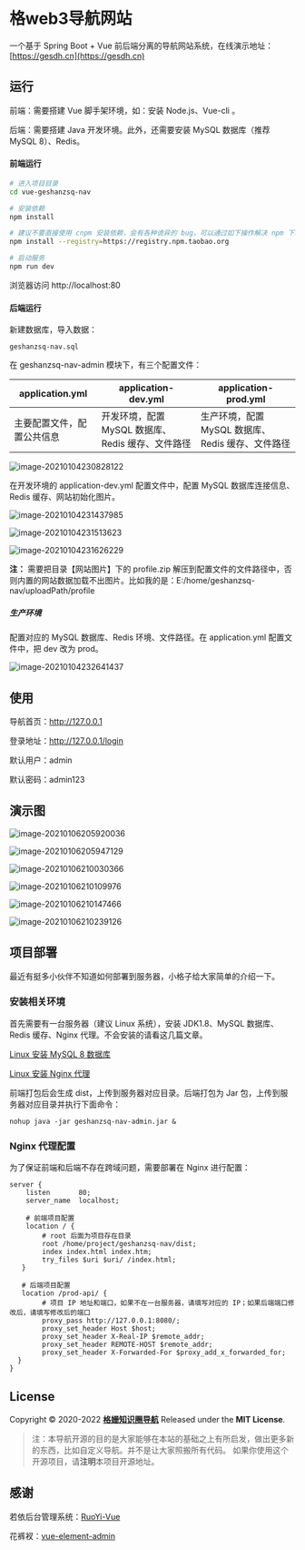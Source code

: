 

# 格web3导航网站

一个基于 Spring Boot + Vue 前后端分离的导航网站系统，在线演示地址：[https://gesdh.cn](https://gesdh.cn)


## 运行

前端：需要搭建 Vue 脚手架环境，如：安装 Node.js、Vue-cli 。

后端：需要搭建 Java 开发环境。此外，还需要安装 MySQL 数据库（推荐 MySQL 8）、Redis。

#### 前端运行

```bash
# 进入项目目录
cd vue-geshanzsq-nav

# 安装依赖
npm install

# 建议不要直接使用 cnpm 安装依赖，会有各种诡异的 bug。可以通过如下操作解决 npm 下载速度慢的问题
npm install --registry=https://registry.npm.taobao.org

# 启动服务
npm run dev
```

浏览器访问 http://localhost:80

#### 后端运行

新建数据库，导入数据：

```
geshanzsq-nav.sql
```

在 geshanzsq-nav-admin 模块下，有三个配置文件：

| application.yml            | application-dev.yml                               | application-prod.yml                              |
| -------------------------- | ------------------------------------------------- | ------------------------------------------------- |
| 主要配置文件，配置公共信息 | 开发环境，配置 MySQL 数据库、Redis 缓存、文件路径 | 生产环境，配置 MySQL 数据库、Redis 缓存、文件路径 |

![image-20210104230828122](https://i.loli.net/2021/01/04/PRSzfusxb1dOo5A.png)

在开发环境的 application-dev.yml 配置文件中，配置 MySQL 数据库连接信息、Redis 缓存、网站初始化图片。

![image-20210104231437985](https://i.loli.net/2021/01/04/D2TC8js5zHv9VIB.png)

![image-20210104231513623](https://i.loli.net/2021/01/04/hgUZjcb7CGtF2ne.png)

![image-20210104231626229](https://i.loli.net/2021/01/04/ozpRGUjWhk6gv7c.png)

**注：** 需要把目录【网站图片】下的 profile.zip 解压到配置文件的文件路径中，否则内置的网站数据加载不出图片。比如我的是：E:/home/geshanzsq-nav/uploadPath/profile

##### 生产环境

配置对应的 MySQL 数据库、Redis 环境、文件路径。在 application.yml 配置文件中，把 dev 改为 prod。

![image-20210104232641437](https://i.loli.net/2021/01/04/cepE3wfOSU97xRY.png)

## 使用

导航首页：http://127.0.0.1

登录地址：http://127.0.0.1/login

默认用户：admin

默认密码：admin123

## 演示图

![image-20210106205920036](https://i.loli.net/2021/01/06/6mtepGbF5IVWELz.png)



![image-20210106205947129](https://i.loli.net/2021/01/06/O5c8ApDjZX9VMa4.png)



![image-20210106210030366](https://i.loli.net/2021/01/06/j3eVRAKpShXD17C.png)



![image-20210106210109976](https://i.loli.net/2021/01/06/X3I6VyRYOTMJW7H.png)



![image-20210106210147466](https://i.loli.net/2021/01/06/uItNSPi4Vzj6Zqy.png)



![image-20210106210239126](https://i.loli.net/2021/01/06/rR7LAk8WSUJysXK.png)

## 项目部署

最近有挺多小伙伴不知道如何部署到服务器，小格子给大家简单的介绍一下。

### 安装相关环境

首先需要有一台服务器（建议 Linux 系统），安装 JDK1.8、MySQL 数据库、Redis 缓存、Nginx 代理。不会安装的请看这几篇文章。

[Linux 安装 MySQL 8 数据库](https://geshanzsq.com/article/34)

[Linux 安装 Nginx 代理](https://geshanzsq.com/article/65)

前端打包后会生成 dist，上传到服务器对应目录。后端打包为 Jar 包，上传到服务器对应目录并执行下面命令：

```shell
nohup java -jar geshanzsq-nav-admin.jar &
```

### Nginx 代理配置

为了保证前端和后端不存在跨域问题，需要部署在 Nginx 进行配置：

```nginx
server {
    listen       80;
    server_name  localhost;
    
    # 前端项目配置
    location / {
        # root 后面为项目存在目录
        root /home/project/geshanzsq-nav/dist;
        index index.html index.htm;
        try_files $uri $uri/ /index.html;
   }
    
   # 后端项目配置
   location /prod-api/ {
        # 项目 IP 地址和端口，如果不在一台服务器，请填写对应的 IP；如果后端端口修改后，请填写修改后的端口
        proxy_pass http://127.0.0.1:8080/;
        proxy_set_header Host $host;
        proxy_set_header X-Real-IP $remote_addr;
        proxy_set_header REMOTE-HOST $remote_addr;
        proxy_set_header X-Forwarded-For $proxy_add_x_forwarded_for;
  } 
}

```

## License

Copyright © 2020-2022 **[格姗知识圈导航](https://gesdh.cn)** Released under the **MIT License**.

> 注：本导航开源的目的是大家能够在本站的基础之上有所启发，做出更多新的东西，比如自定义导航。并不是让大家照搬所有代码。 如果你使用这个开源项目，请**注明**本项目开源地址。

## 感谢

若依后台管理系统：[RuoYi-Vue](https://gitee.com/y_project/RuoYi-Vue)

花裤衩：[vue-element-admin](https://gitee.com/panjiachen/vue-element-admin)